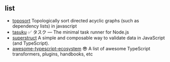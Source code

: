 ## list

- [toposort](https://github.com/marcelklehr/toposort) Topologically sort directed acyclic graphs (such as dependency lists) in javascript
- [tasuku](https://github.com/privatenumber/tasuku) ✅ タスク — The minimal task runner for Node.js
- [superstruct](https://github.com/ianstormtaylor/superstruct) A simple and composable way to validate data in JavaScript (and TypeScript).
- [awesome-typescript-ecosystem](https://github.com/madou/awesome-typescript-ecosystem) 😎 A list of awesome TypeScript transformers, plugins, handbooks, etc